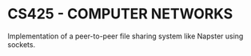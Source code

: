 CS425 - COMPUTER NETWORKS
=========================

Implementation of a peer-to-peer file sharing system like Napster using sockets.